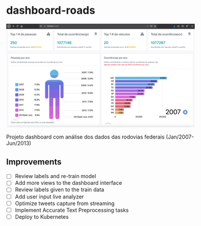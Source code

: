 # dashboard-roads

<img src="https://github.com/vaziozio/dashboard-roads/blob/master/dashboard_flask.png">

Projeto dashboard com análise dos dados das rodovias federais (Jan/2007-Jun/2013)

## Improvements
- [ ] Review labels and re-train model
- [ ] Add more views to the dashboard interface
- [ ] Review labels given to the train data
- [ ] Add user input live analyzer
- [ ] Optimize tweets capture from streaming
- [ ] Implement Accurate Text Preprocessing tasks
- [ ] Deploy to Kubernetes
